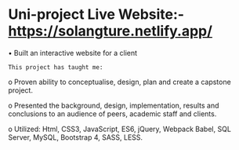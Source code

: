 # Uni-project Live Website:-  https://solangture.netlify.app/


•	Built an interactive website for a client 
    
	This project has taught me:
	
o	Proven ability to conceptualise, design, plan and create a capstone project.

o	Presented the background, design, implementation, results and conclusions to an audience of peers, academic staff and clients.

o	Utilized: Html, CSS3, JavaScript, ES6, jQuery, Webpack Babel, SQL Server, MySQL, Bootstrap 4, SASS, LESS.
